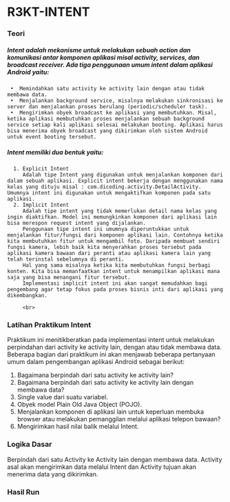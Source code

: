 # R3KT-INTENT
### Teori <br>
##### Intent adalah mekanisme untuk melakukan sebuah action dan komunikasi antar komponen aplikasi misal activity, services, dan broadcast receiver. Ada tiga penggunaan umum intent dalam aplikasi Android yaitu: <br>
     •	Memindahkan satu activity ke activity lain dengan atau tidak membawa data.
     •	Menjalankan background service, misalnya melakukan sinkronisasi ke server dan menjalankan proses berulang (periodic/scheduler task). 
     •	Mengirimkan obyek broadcast ke aplikasi yang membutuhkan. Misal, ketika aplikasi membutuhkan proses menjalankan sebuah background service setiap kali aplikasi selesai melakukan booting. Aplikasi harus bisa menerima obyek broadcast yang dikirimkan oleh sistem Android untuk event booting tersebut. 

##### Intent memiliki dua bentuk yaitu: <br>
      1. Explicit Intent 
         Adalah tipe Intent yang digunakan untuk menjalankan komponen dari dalam sebuah aplikasi. Explicit intent bekerja dengan menggunakan nama kelas yang dituju misal : com.dicoding.activity.DetailActivity. Umumnya intent ini digunakan untuk mengaktifkan komponen pada satu aplikasi. 
      2. Implicit Intent 
         Adalah tipe intent yang tidak memerlukan detail nama kelas yang ingin diaktifkan. Model ini memungkinkan komponen dari aplikasi lain bisa merespon request intent yang dijalankan. 
         Penggunaan tipe intent ini umumnya diperuntukkan untuk menjalankan fitur/fungsi dari komponen aplikasi lain. Contohnya ketika kita membutuhkan fitur untuk mengambil foto. Daripada membuat sendiri fungsi kamera, lebih baik kita menyerahkan proses tersebut pada aplikasi kamera bawaan dari peranti atau aplikasi kamera lain yang telah terinstal sebelumnya di peranti.
         Hal yang sama misalnya ketika kita membutuhkan fungsi berbagi konten. Kita bisa memanfaatkan intent untuk menampilkan aplikasi mana saja yang bisa menangani fitur tersebut.
         Implementasi implicit intent ini akan sangat memudahkan bagi pengembang agar tetap fokus pada proses bisnis inti dari aplikasi yang dikembangkan.
         
         <br>
         
### Latihan Praktikum Intent <br>
Praktikum ini menitikberatkan pada implementasi intent untuk melakukan perpindahan dari activity ke activity lain, dengan atau tidak membawa data. Beberapa bagian dari praktikum ini akan menjawab beberapa pertanyaan umum dalam pengembangan aplikasi Android sebagai berikut: <br>
1. Bagaimana berpindah dari satu activity ke activity lain? <br>
2. Bagaimana berpindah dari satu activity ke activity lain dengan membawa data? <br>
3. Single value dari suatu variabel. <br>
4. Obyek model Plain Old Java Object (POJO). <br>
5. Menjalankan komponen di aplikasi lain untuk keperluan membuka browser atau melakukan pemanggilan melalui aplikasi telepon bawaan? <br>
6. Mengirimkan hasil nilai balik melalui Intent. <br>

### Logika Dasar <br>
Berpindah dari satu Activity ke Activity lain dengan membawa data. Activity asal akan mengirimkan data melalui Intent dan Activity tujuan akan menerima data yang dikirimkan. <br>

### Hasil Run <br>



      

